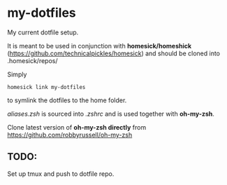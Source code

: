my-dotfiles
===========

My current dotfile setup.

It is meant to be used in conjunction with **homesick/homeshick** (https://github.com/technicalpickles/homesick) and should be cloned into .homesick/repos/

Simply 

    homesick link my-dotfiles

to symlink the dotfiles to the home folder.

*aliases.zsh* is sourced into *.zshrc* and is used together with **oh-my-zsh**.

Clone latest version of **oh-my-zsh directly** from https://github.com/robbyrussell/oh-my-zsh

## TODO: ##

Set up tmux and push to dotfile repo.
